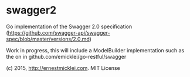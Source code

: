 # swagger2
Go implementation of the Swagger 2.0 specification (https://github.com/swagger-api/swagger-spec/blob/master/versions/2.0.md)

Work in progress, this will include a ModelBuilder implementation such as the on in github.com/emicklei/go-restful/swagger

(c) 2015, http://ernestmicklei.com. MIT License